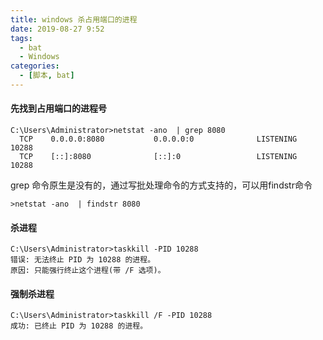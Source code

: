 ```yaml
---
title: windows 杀占用端口的进程
date: 2019-08-27 9:52
tags: 
  - bat
  - Windows
categories:
  - [脚本, bat]
---
```



#### 先找到占用端口的进程号
```
C:\Users\Administrator>netstat -ano  | grep 8080
  TCP    0.0.0.0:8080           0.0.0.0:0              LISTENING       10288
  TCP    [::]:8080              [::]:0                 LISTENING       10288
```
grep 命令原生是没有的，通过写批处理命令的方式支持的，可以用findstr命令
```
>netstat -ano  | findstr 8080
```

#### 杀进程
```
C:\Users\Administrator>taskkill -PID 10288
错误: 无法终止 PID 为 10288 的进程。
原因: 只能强行终止这个进程(带 /F 选项)。
```

#### 强制杀进程
```
C:\Users\Administrator>taskkill /F -PID 10288
成功: 已终止 PID 为 10288 的进程。
```

